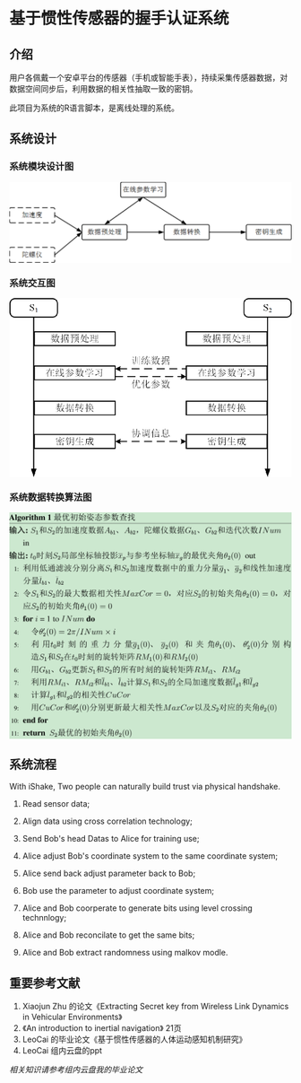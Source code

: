# 基于惯性传感器的握手认证系统

## 介绍
用户各佩戴一个安卓平台的传感器（手机或智能手表），持续采集传感器数据，对数据空间同步后，利用数据的相关性抽取一致的密钥。

此项目为系统的R语言脚本，是离线处理的系统。

## 系统设计

### 系统模块设计图
<img src="https://github.com/LeoCai/iShakeAuth-R/blob/master/imgs/system_design.png" width = "600" alt="系统设计" align=center />
 
### 系统交互图
<img src="https://github.com/LeoCai/iShakeAuth-R/blob/master/imgs/system_process.png" width = "600" alt="系统交互" align=center />

### 系统数据转换算法图
<img src="https://github.com/LeoCai/iShakeAuth-R/blob/master/imgs/system_alg.png" width = "600" alt="系统核心" align=center />


## 系统流程
With iShake, Two people can naturally build trust via physical handshake.

1. Read sensor data;

2. Align data using cross correlation technology;

3. Send Bob's head Datas to Alice for training use;

4. Alice adjust Bob's coordinate system to the same coordinate system;

5. Alice send back adjust parameter back to Bob;

6. Bob use the parameter to adjust coordinate system;

7. Alice and Bob coorperate to generate bits using level crossing technnlogy;

8. Alice and Bob reconcilate to get the same bits;

9. Alice and Bob extract randomness using malkov modle.

## 重要参考文献
1. Xiaojun Zhu 的论文《Extracting Secret key from Wireless Link Dynamics in Vehicular Environments》
2. 《An introduction to inertial navigation》 21页
3. LeoCai 的毕业论文《基于惯性传感器的人体运动感知机制研究》
4. LeoCai 组内云盘的ppt

<em>相关知识请参考组内云盘我的毕业论文<em>
